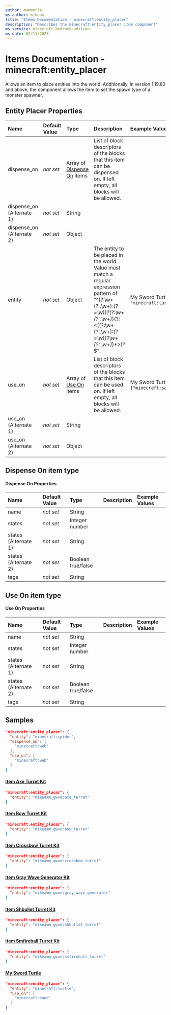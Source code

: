 ```yaml
---
author: mammerla
ms.author: mikeam
title: "Items Documentation - minecraft:entity_placer"
description: "Describes the minecraft:entity_placer item component"
ms.service: minecraft-bedrock-edition
ms.date: 02/11/2025 
---
```


# Items Documentation - minecraft:entity_placer

Allows an item to place entities into the world. Additionally, in version 1.19.80 and above, the component allows the item to set the spawn type of a monster spawner.


## Entity Placer Properties

|Name       |Default Value |Type |Description |Example Values |
|:----------|:-------------|:----|:-----------|:------------- |
| dispense_on | *not set* | Array of [Dispense On](#dispense-on-item-type) items | List of block descriptors of the blocks that this item can be dispensed on. If left empty, all blocks will be allowed. |  | 
| dispense_on (Alternate 1) | *not set* | String |  |  | 
| dispense_on (Alternate 2) | *not set* | Object |  |  | 
| entity | *not set* | Object | The entity to be placed in the world. Value must match a regular expression pattern of "^(?:\w+(?:\.\w+)*:(?=\w))?(?:\w+(?:\.\w+)*)(?:<((?:\w+(?:\.\w+)*:(?=\w))?\w+(?:\.\w+)*)*>)?$". | My Sword Turtle: `"minecraft:turtle"` | 
| use_on | *not set* | Array of [Use On](#use-on-item-type) items | List of block descriptors of the blocks that this item can be used on. If left empty, all blocks will be allowed. | My Sword Turtle: `["minecraft:sand"]` | 
| use_on (Alternate 1) | *not set* | String |  |  | 
| use_on (Alternate 2) | *not set* | Object |  |  | 

## Dispense On item type

#### Dispense On Properties

|Name       |Default Value |Type |Description |Example Values |
|:----------|:-------------|:----|:-----------|:------------- |
| name | *not set* | String |  |  | 
| states | *not set* | Integer number |  |  | 
| states (Alternate 1) | *not set* | String |  |  | 
| states (Alternate 2) | *not set* | Boolean true/false |  |  | 
| tags | *not set* | String |  |  | 

## Use On item type

#### Use On Properties

|Name       |Default Value |Type |Description |Example Values |
|:----------|:-------------|:----|:-----------|:------------- |
| name | *not set* | String |  |  | 
| states | *not set* | Integer number |  |  | 
| states (Alternate 1) | *not set* | String |  |  | 
| states (Alternate 2) | *not set* | Boolean true/false |  |  | 
| tags | *not set* | String |  |  | 

## Samples


```json
"minecraft:entity_placer": {
  "entity": "minecraft:spider",
  "dispense_on": [
    "minecraft:web"
  ],
  "use_on": [
    "minecraft:web"
  ]
}
```

#### [Item Axe Turret Kit](https://github.com/microsoft/minecraft-samples/tree/main/casual_creator/gray_wave/behavior_packs/mikeamm_gwve/items/axe_turret_kit.item.json)


```json
"minecraft:entity_placer": {
  "entity": "mikeamm_gwve:axe_turret"
}
```

#### [Item Bow Turret Kit](https://github.com/microsoft/minecraft-samples/tree/main/casual_creator/gray_wave/behavior_packs/mikeamm_gwve/items/bow_turret_kit.item.json)


```json
"minecraft:entity_placer": {
  "entity": "mikeamm_gwve:bow_turret"
}
```

#### [Item Crossbow Turret Kit](https://github.com/microsoft/minecraft-samples/tree/main/casual_creator/gray_wave/behavior_packs/mikeamm_gwve/items/crossbow_turret_kit.item.json)


```json
"minecraft:entity_placer": {
  "entity": "mikeamm_gwve:crossbow_turret"
}
```

#### [Item Gray Wave Generator Kit](https://github.com/microsoft/minecraft-samples/tree/main/casual_creator/gray_wave/behavior_packs/mikeamm_gwve/items/gray_wave_generator_kit.item.json)


```json
"minecraft:entity_placer": {
  "entity": "mikeamm_gwve:gray_wave_generator"
}
```

#### [Item Shbullet Turret Kit](https://github.com/microsoft/minecraft-samples/tree/main/casual_creator/gray_wave/behavior_packs/mikeamm_gwve/items/shbullet_turret_kit.item.json)


```json
"minecraft:entity_placer": {
  "entity": "mikeamm_gwve:shbullet_turret"
}
```

#### [Item Smfireball Turret Kit](https://github.com/microsoft/minecraft-samples/tree/main/casual_creator/gray_wave/behavior_packs/mikeamm_gwve/items/smfireball_turret_kit.item.json)


```json
"minecraft:entity_placer": {
  "entity": "mikeamm_gwve:smfireball_turret"
}
```

#### [My Sword Turtle](https://github.com/microsoft/minecraft-samples/tree/main/custom_items/behavior_packs/custom_item/items/my_sword_turtle.json)


```json
"minecraft:entity_placer": {
  "entity": "minecraft:turtle",
  "use_on": [
    "minecraft:sand"
  ]
}
```
